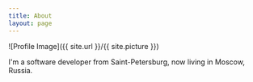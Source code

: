 ```yaml
---
title: About
layout: page
---
```

![Profile Image]({{ site.url }}/{{ site.picture }})

<p>I'm a software developer from Saint-Petersburg, now living in Moscow, Russia. </p>
